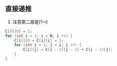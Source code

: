 ## 直接递推

1. 注意第二层是[1~i)

```c++
C[0][0] = 1;
for (int i = 1; i < N; i ++) {
    C[i][0] = C[i][i] = 1;
    for (int j = 1; j < i; j ++) {
        C[i][j] = C[i - 1][j - 1] + C[i - 1][j];
    }
}
```

